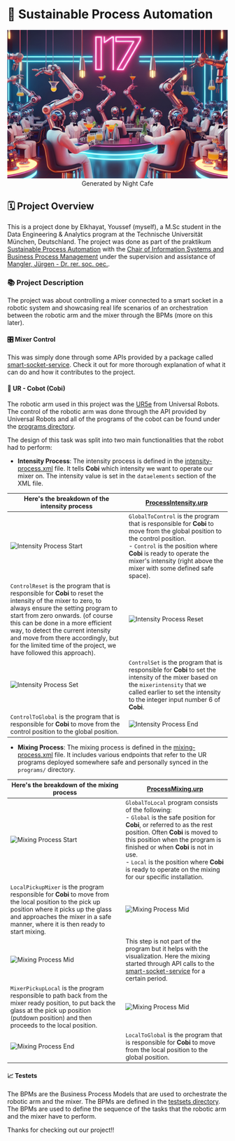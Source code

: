 # 🌄 Sustainable Process Automation

<p align="center">
  <img src="./robot-mixing-party.jpg" alt="Robot Mixing Party">
  <caption>Generated by Night Cafe</caption>
</p>

## 🗓️ Project Overview

This is a project done by Elkhayat, Youssef (myself), a M.Sc student in the Data Engineering & Analytics program at the Technische Universität München, Deutschland. The project was done as part of the praktikum [Sustainable Process Automation](https://www.ph.tum.de/academics/org/cc/course/950733595/) with the [Chair of Information Systems and Business Process Management](https://www.cs.cit.tum.de/bpm/chair/) under the supervision and assistance of [Mangler, Jürgen - Dr. rer. soc. oec.](https://campus.tum.de/tumonline/visitenkarte.show_vcard?pPersonenId=88335AE8FDA7F2B9&pPersonenGruppe=3).

### 📚 Project Description

The project was about controlling a mixer connected to a smart socket in a robotic system and showcasing real life scenarios of an orchestration between the robotic arm and the mixer through the BPMs (more on this later).

#### 🎛️ Mixer Control

This was simply done through some APIs provided by a package called [smart-socket-service](https://github.com/ylkhayat/smart-socket-service). Check it out for more thorough explanation of what it can do and how it contributes to the project.

#### 🤖 UR - Cobot (**Cobi**)

The robotic arm used in this project was the [UR5e](https://www.universal-robots.com/products/ur5-robot/) from Universal Robots. The control of the robotic arm was done through the API provided by Universal Robots and all of the programs of the cobot can be found under the [programs directory](./programs).

The design of this task was split into two main functionalities that the robot had to perform:

- **Intensity Process**: The intensity process is defined in the [intensity-process.xml](./intensity-process.xml) file. It tells **Cobi** which intensity we want to operate our mixer on. The intensity value is set in the `dataelements` section of the XML file.

| Here's the breakdown of the intensity process                                                                                                                                                                                                                                                                                                                                | [ProcessIntensity.urp](./programs/ProcessIntensity.urp)                                                                                                                                                                                                                     |
| ---------------------------------------------------------------------------------------------------------------------------------------------------------------------------------------------------------------------------------------------------------------------------------------------------------------------------------------------------------------------------- | --------------------------------------------------------------------------------------------------------------------------------------------------------------------------------------------------------------------------------------------------------------------------- |
| ![Intensity Process Start](./intensity-process-start.gif)                                                                                                                                                                                                                                                                                                                    | `GlobalToControl` is the program that is responsible for **Cobi** to move from the global position to the control position. <br> - `Control` is the position where **Cobi** is ready to operate the mixer's intensity (right above the mixer with some defined safe space). |
| `ControlReset` is the program that is responsible for **Cobi** to reset the intensity of the mixer to zero, to always ensure the setting program to start from zero onwards. (of course this can be done in a more efficient way, to detect the current intensity and move from there accordingly, but for the limited time of the project, we have followed this approach). | ![Intensity Process Reset](./intensity-process-reset.gif)                                                                                                                                                                                                                   |
| ![Intensity Process Set](./intensity-process-set.gif)                                                                                                                                                                                                                                                                                                                        | `ControlSet` is the program that is responsible for **Cobi** to set the intensity of the mixer based on the `mixerintensity` that we called earlier to set the intensity to the integer input number 6 of **Cobi**.                                                         |
| `ControlToGlobal` is the program that is responsible for **Cobi** to move from the control position to the global position.                                                                                                                                                                                                                                                  | ![Intensity Process End](./intensity-process-end.gif)                                                                                                                                                                                                                       |

- **Mixing Process**: The mixing process is defined in the [mixing-process.xml](./mixing-process.xml) file. It includes various endpoints that refer to the UR programs deployed somewhere safe and personally synced in the `programs/` directory.

| Here's the breakdown of the mixing process                                                                                                                                                                                        | [ProcessMixing.urp](./programs/ProcessMixing.urp)                                                                                                                                                                                                                                                                                                               |
| --------------------------------------------------------------------------------------------------------------------------------------------------------------------------------------------------------------------------------- | --------------------------------------------------------------------------------------------------------------------------------------------------------------------------------------------------------------------------------------------------------------------------------------------------------------------------------------------------------------- |
| ![Mixing Process Start](./mixing-process-start.gif)                                                                                                                                                                               | `GlobalToLocal` program consists of the following: <br> - `Global` is the safe position for **Cobi**, or referred to as the rest position. Often **Cobi** is moved to this position when the program is finished or when **Cobi** is not in use. <br> - `Local` is the position where **Cobi** is ready to operate on the mixing for our specific installation. |
| `LocalPickupMixer` is the program responsible for **Cobi** to move from the local position to the pick up position where it picks up the glass and approaches the mixer in a safe manner, where it is then ready to start mixing. | ![Mixing Process Mid](./mixing-process-mid-start.gif)                                                                                                                                                                                                                                                                                                           |
| ![Mixing Process Mid](./mixing-process-mid.gif)                                                                                                                                                                                   | This step is not part of the program but it helps with the visualization. Here the mixing started through API calls to the [smart-socket-service](https://github.com/ylkhayat/smart-socket-service) for a certain period.                                                                                                                                       |
| `MixerPickupLocal` is the program responsible to path back from the mixer ready position, to put back the glass at the pick up position (putdown position) and then proceeds to the local position.                               | ![Mixing Process Mid](./mixing-process-mid-end.gif)                                                                                                                                                                                                                                                                                                             |
| ![Mixing Process End](./mixing-process-end.gif)                                                                                                                                                                                   | `LocalToGlobal` is the program that is responsible for **Cobi** to move from the local position to the global position.                                                                                                                                                                                                                                         |

#### 📈 Testets

The BPMs are the Business Process Models that are used to orchestrate the robotic arm and the mixer. The BPMs are defined in the [testsets directory](./testsets). The BPMs are used to define the sequence of the tasks that the robotic arm and the mixer have to perform.

Thanks for checking out our project!!

